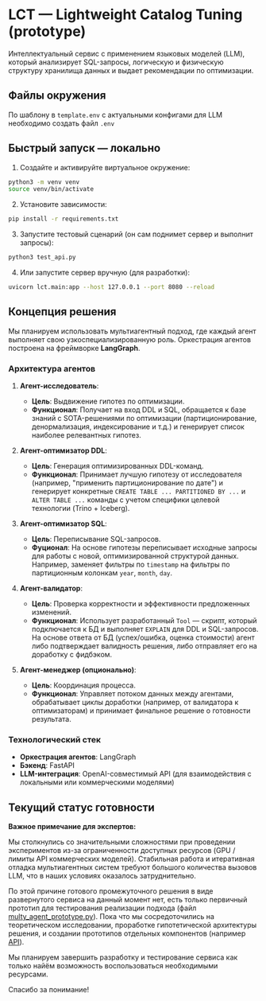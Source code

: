 # LCT — Lightweight Catalog Tuning (prototype)

Интеллектуальный сервис с применением языковых моделей (LLM), который анализирует SQL-запросы, логическую и физическую структуру хранилища данных и выдает рекомендации по оптимизации.

## Файлы окружения

По шаблону в `template.env` с актуальными конфигами для LLM необходимо создать файл `.env`

## Быстрый запуск — локально

1) Создайте и активируйте виртуальное окружение:

```bash
python3 -m venv venv
source venv/bin/activate
```

2) Установите зависимости:

```bash
pip install -r requirements.txt
```

3) Запустите тестовый сценарий (он сам поднимет сервер и выполнит запросы):

```bash
python3 test_api.py
```

4) Или запустите сервер вручную (для разработки):

```bash
uvicorn lct.main:app --host 127.0.0.1 --port 8080 --reload
```
## Концепция решения

Мы планируем использовать мультиагентный подход, где каждый агент выполняет свою узкоспециализированную роль. Оркестрация агентов построена на фреймворке **LangGraph**.

### Архитектура агентов

1. **Агент-исследователь**:
   - **Цель**: Выдвижение гипотез по оптимизации.
   - **Функционал**: Получает на вход DDL и SQL, обращается к базе знаний с SOTA-решениями по оптимизации (партиционирование, денормализация, индексирование и т.д.) и генерирует список наиболее релевантных гипотез.

2. **Агент-оптимизатор DDL**:
   - **Цель**: Генерация оптимизированных DDL-команд.
   - **Функционал**: Принимает лучшую гипотезу от исследователя (например, "применить партиционирование по дате") и генерирует конкретные `CREATE TABLE ... PARTITIONED BY ...` и `ALTER TABLE ...` команды с учетом специфики целевой технологии (Trino + Iceberg).

3. **Агент-оптимизатор SQL**:
   - **Цель**: Переписывание SQL-запросов.
   - **Фуционал**: На основе гипотезы переписывает исходные запросы для работы с новой, оптимизированной структурой данных. Например, заменяет фильтры по `timestamp` на фильтры по партиционным колонкам `year`, `month`, `day`.

4. **Агент-валидатор**:
   - **Цель**: Проверка корректности и эффективности предложенных изменений.
   - **Функционал**: Использует разработанный `Tool` — скрипт, который подключается к БД и выполняет `EXPLAIN` для DDL и SQL-запросов. На основе ответа от БД (успех/ошибка, оценка стоимости) агент либо подтверждает валидность решения, либо отправляет его на доработку с фидбэком.

5. **Агент-менеджер (опционально)**:
   - **Цель**: Координация процесса.
   - **Функционал**: Управляет потоком данных между агентами, обрабатывает циклы доработки (например, от валидатора к оптимизаторам) и принимает финальное решение о готовности результата.

### Технологический стек

- **Оркестрация агентов**: LangGraph
- **Бэкенд**: FastAPI
- **LLM-интеграция**: OpenAI-совместимый API (для взаимодействия с локальными или коммерческими моделями)

## Текущий статус готовности

**Важное примечание для экспертов:**

Мы столкнулись со значительными сложностями при проведении экспериментов из-за ограниченности доступных ресурсов (GPU / лимиты API коммерческих моделей). Стабильная работа и итеративная отладка мультиагентных систем требуют большого количества вызовов LLM, что в наших условиях оказалось затруднительно.

По этой причине готового промежуточного решения в виде развернутого сервиса на данный момент нет, есть только первичный прототип для тестирования реализации подхода (файл [multy_agent_prototype.py](./multy_agent_prototype.py)). Пока что мы сосредоточились на теоретическом исследовании, проработке гипотетической архитектуры решения, и создании прототипов отдельных компонентов (например [API](./api)).

Мы планируем завершить разработку и тестирование сервиса как только найём возможность воспользоваться необходимыми ресурсами.

Спасибо за понимание!
